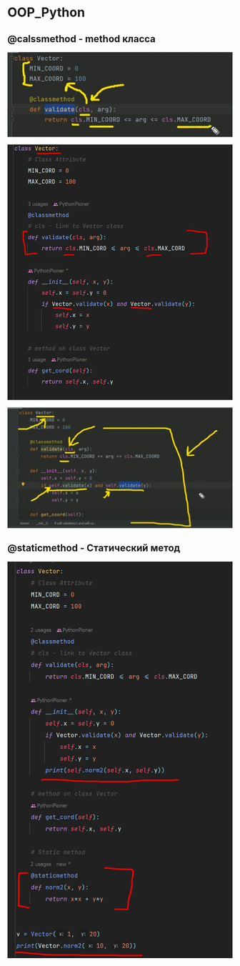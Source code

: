 # OOP_Python


## @calssmethod - method класса

![Screenshot_17.png](Screenshot/Screenshot_17.png)

![Screenshot_18.png](Screenshot%2FScreenshot_18.png)

![Screenshot_19.png](Screenshot%2FScreenshot_19.png)





## @staticmethod - Статический метод

![Screenshot_1.png](Screenshot%2FScreenshot_1.png)

